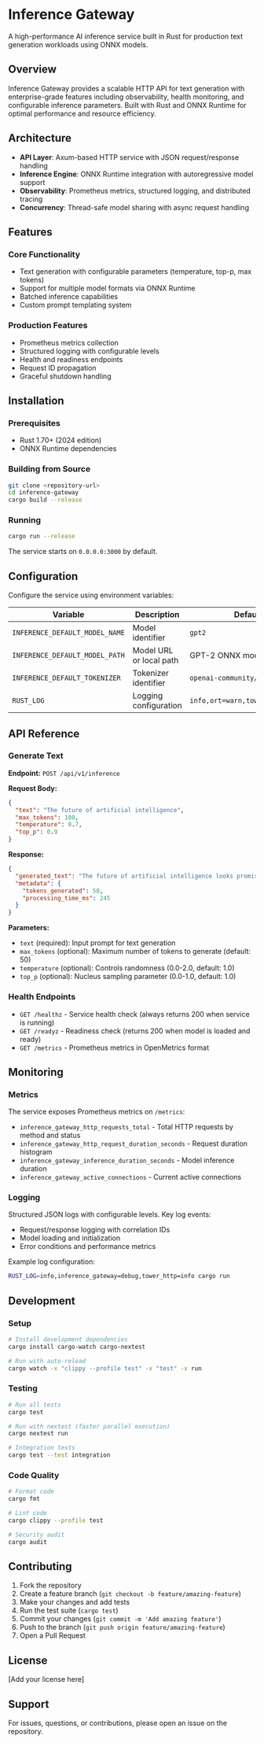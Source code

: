 # Inference Gateway

A high-performance AI inference service built in Rust for production text generation workloads using ONNX models.

## Overview

Inference Gateway provides a scalable HTTP API for text generation with enterprise-grade features including observability, health monitoring, and configurable inference parameters. Built with Rust and ONNX Runtime for optimal performance and resource efficiency.

## Architecture

- **API Layer**: Axum-based HTTP service with JSON request/response handling
- **Inference Engine**: ONNX Runtime integration with autoregressive model support
- **Observability**: Prometheus metrics, structured logging, and distributed tracing
- **Concurrency**: Thread-safe model sharing with async request handling

## Features

### Core Functionality
- Text generation with configurable parameters (temperature, top-p, max tokens)
- Support for multiple model formats via ONNX Runtime
- Batched inference capabilities
- Custom prompt templating system

### Production Features
- Prometheus metrics collection
- Structured logging with configurable levels
- Health and readiness endpoints
- Request ID propagation
- Graceful shutdown handling

## Installation

### Prerequisites
- Rust 1.70+ (2024 edition)
- ONNX Runtime dependencies

### Building from Source
```bash
git clone <repository-url>
cd inference-gateway
cargo build --release
```

### Running
```bash
cargo run --release
```

The service starts on `0.0.0.0:3000` by default.

## Configuration

Configure the service using environment variables:

| Variable | Description | Default |
|----------|-------------|---------|
| `INFERENCE_DEFAULT_MODEL_NAME` | Model identifier | `gpt2` |
| `INFERENCE_DEFAULT_MODEL_PATH` | Model URL or local path | GPT-2 ONNX model URL |
| `INFERENCE_DEFAULT_TOKENIZER` | Tokenizer identifier | `openai-community/gpt2` |
| `RUST_LOG` | Logging configuration | `info,ort=warn,tower_http=info` |

## API Reference

### Generate Text

**Endpoint:** `POST /api/v1/inference`

**Request Body:**
```json
{
  "text": "The future of artificial intelligence",
  "max_tokens": 100,
  "temperature": 0.7,
  "top_p": 0.9
}
```

**Response:**
```json
{
  "generated_text": "The future of artificial intelligence looks promising with advances in machine learning...",
  "metadata": {
    "tokens_generated": 50,
    "processing_time_ms": 245
  }
}
```

**Parameters:**
- `text` (required): Input prompt for text generation
- `max_tokens` (optional): Maximum number of tokens to generate (default: 50)
- `temperature` (optional): Controls randomness (0.0-2.0, default: 1.0)
- `top_p` (optional): Nucleus sampling parameter (0.0-1.0, default: 1.0)

### Health Endpoints

- `GET /healthz` - Service health check (always returns 200 when service is running)
- `GET /readyz` - Readiness check (returns 200 when model is loaded and ready)
- `GET /metrics` - Prometheus metrics in OpenMetrics format

## Monitoring

### Metrics

The service exposes Prometheus metrics on `/metrics`:

- `inference_gateway_http_requests_total` - Total HTTP requests by method and status
- `inference_gateway_http_request_duration_seconds` - Request duration histogram
- `inference_gateway_inference_duration_seconds` - Model inference duration
- `inference_gateway_active_connections` - Current active connections

### Logging

Structured JSON logs with configurable levels. Key log events:
- Request/response logging with correlation IDs
- Model loading and initialization
- Error conditions and performance metrics

Example log configuration:
```bash
RUST_LOG=info,inference_gateway=debug,tower_http=info cargo run
```

## Development

### Setup
```bash
# Install development dependencies
cargo install cargo-watch cargo-nextest

# Run with auto-reload
cargo watch -x "clippy --profile test" -x "test" -x run
```

### Testing
```bash
# Run all tests
cargo test

# Run with nextest (faster parallel execution)
cargo nextest run

# Integration tests
cargo test --test integration
```

### Code Quality
```bash
# Format code
cargo fmt

# Lint code
cargo clippy --profile test

# Security audit
cargo audit
```

## Contributing

1. Fork the repository
2. Create a feature branch (`git checkout -b feature/amazing-feature`)
3. Make your changes and add tests
4. Run the test suite (`cargo test`)
5. Commit your changes (`git commit -m 'Add amazing feature'`)
6. Push to the branch (`git push origin feature/amazing-feature`)
7. Open a Pull Request

## License

[Add your license here]

## Support

For issues, questions, or contributions, please open an issue on the repository.